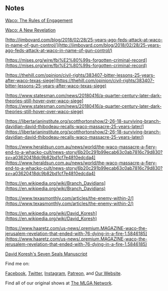 ## Notes

[Waco: The Rules of Engagement](https://www.youtube.com/watch?v=7i1rW-iW554)

[Waco: A New Revelation](http://www.documentarytube.com/videos/waco-a-new-revelation) 

[http://jimbovard.com/blog/2018/02/28/25-years-ago-feds-attack-at-waco-in-name-of-gun-control/](http://jimbovard.com/blog/2018/02/28/25-years-ago-feds-attack-at-waco-in-name-of-gun-control/)

[https://mises.org/wire/fbi%E2%80%99s-forgotten-criminal-record](https://mises.org/wire/fbi%E2%80%99s-forgotten-criminal-record)

[https://thehill.com/opinion/civil-rights/383407-bitter-lessons-25-years-after-waco-texas-siege](https://thehill.com/opinion/civil-rights/383407-bitter-lessons-25-years-after-waco-texas-siege)

[https://www.statesman.com/news/20180416/a-quarter-century-later-dark-theories-still-hover-over-waco-siege](https://www.statesman.com/news/20180416/a-quarter-century-later-dark-theories-still-hover-over-waco-siege)

[https://libertarianinstitute.org/scotthortonshow/2-26-18-surviving-branch-davidian-david-thibodeau-recalls-waco-massacre-25-years-later/](https://libertarianinstitute.org/scotthortonshow/2-26-18-surviving-branch-davidian-david-thibodeau-recalls-waco-massacre-25-years-later/)

[https://www.heraldsun.com.au/news/world/the-waco-massacre-a-fiery-end-to-a-whacko-cult/news-story/6b20c291b99ecab63c0ab7816c79d830?sv=a03620418dc9b82bd1cf7e4810edcda4](https://www.heraldsun.com.au/news/world/the-waco-massacre-a-fiery-end-to-a-whacko-cult/news-story/6b20c291b99ecab63c0ab7816c79d830?sv=a03620418dc9b82bd1cf7e4810edcda4)

[https://en.wikipedia.org/wiki/Branch_Davidians](https://en.wikipedia.org/wiki/Branch_Davidians)

[https://www.texasmonthly.com/articles/the-enemy-within-2/](https://www.texasmonthly.com/articles/the-enemy-within-2/)

[https://en.wikipedia.org/wiki/David_Koresh](https://en.wikipedia.org/wiki/David_Koresh)

[https://www.haaretz.com/us-news/.premium.MAGAZINE-waco-the-jerusalem-revelation-that-ended-with-76-dying-in-a-fire-1.5846185](https://www.haaretz.com/us-news/.premium.MAGAZINE-waco-the-jerusalem-revelation-that-ended-with-76-dying-in-a-fire-1.5846185)

[David Koresh's Seven Seals Manuscript](https://s3.amazonaws.com/com.ryanburgett.personal/375-d1a4.pdf (Seven Seals PDF))


Find me on:

[Facebook](https://facebook.com/thisismlga), [Twitter](https://twitter.com/thisismlga), [Instagram](https://instagram.com/thisismlga), [Patreon](https://www.patreon.com/ThisIsMLGA), and [Our Website](https://thisismlga.com).

Find all of our original shows at [The MLGA Network](https://mlganetwork.com).

